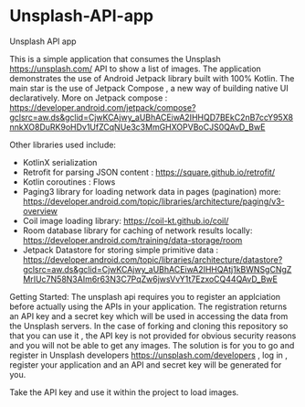 # Unsplash-API-app
Unsplash API app

This is a simple application that consumes the Unsplash https://unsplash.com/ API to show a list of images. The application demonstrates the use of Android Jetpack library built with 100% Kotlin. The main star is the use of Jetpack Compose , a new way of building native UI declaratively. More on Jetpack compose : https://developer.android.com/jetpack/compose?gclsrc=aw.ds&gclid=CjwKCAjwy_aUBhACEiwA2IHHQD7BEkC2nB7ccY95X8nnkXO8DuRK9oHDv1UfZCqNUe3c3MmGHXOPVBoCJS0QAvD_BwE

Other libraries used include:
- KotlinX serialization
- Retrofit for parsing JSON content : https://square.github.io/retrofit/
- Kotlin coroutines : Flows
- Paging3 library for loading network data in pages (pagination) more: https://developer.android.com/topic/libraries/architecture/paging/v3-overview
- Coil image loading library: https://coil-kt.github.io/coil/
- Room database library for caching of network results locally: https://developer.android.com/training/data-storage/room
- Jetpack Datastore for storing simple primitive data : https://developer.android.com/topic/libraries/architecture/datastore?gclsrc=aw.ds&gclid=CjwKCAjwy_aUBhACEiwA2IHHQAtj1kBWNSgCNgZMrIUc7N58N3AIm6r63N3C7PqZw6jwsVvY1t7EzxoCQ44QAvD_BwE


Getting Started:
The unsplash api requires you to register an applciation before actually using the APIs in your application. The registration returns an API key and a secret key which will be used in accessing the data from the Unsplash servers. In the case of forking and cloning this repository so that you can use it , the API key is not provided for obvious security reasons and you will not be able to get any images. The solution is for you to go and register in Unsplash developers https://unsplash.com/developers , log in , register your application and an API and secret key will be generated for you.

Take the API key and use it within the project to load images.
